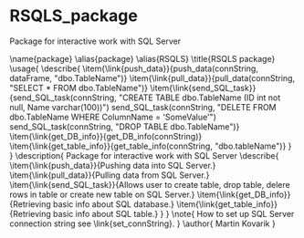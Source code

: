 # RSQLS_package
Package for interactive work with SQL Server

\name{package}
\alias{package}
\alias{RSQLS}
\title{RSQLS package}
\usage{
\describe{
\item{\link{push_data}}{push_data(connString, dataFrame, "dbo.TableName")}
\item{\link{pull_data}}{pull_data(connString, "SELECT * FROM dbo.TableName")}
\item{\link{send_SQL_task}}{send_SQL_task(connString, "CREATE TABLE dbo.TableName (ID int not null, Name varchar(100))")
send_SQL_task(connString, "DELETE FROM dbo.TableName WHERE ColumnName = 'SomeValue'")
send_SQL_task(connString, "DROP TABLE dbo.TableName")}
\item{\link{get_DB_info}}{get_DB_info(connString)}
\item{\link{get_table_info}}{get_table_info(connString, "dbo.tableName")}
}
}
\description{
Package for interactive work with SQL Server
\describe{
\item{\link{push_data}}{Pushing data into SQL Server.}
\item{\link{pull_data}}{Pulling data from SQL Server.}
\item{\link{send_SQL_task}}{Allows user to create table, drop table, delere rows in table or create new table on SQL Server.}
\item{\link{get_DB_info}}{Retrieving basic info about SQL database.}
\item{\link{get_table_info}}{Retrieving basic info about SQL table.}
}
}
\note{
How to set up SQL Server connection string see \link{set_connString}.
}
\author{
Martin Kovarik
}
